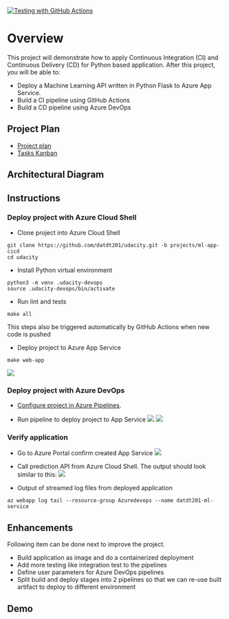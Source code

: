 [![Testing with GitHub Actions](https://github.com/datdt201/udacity/actions/workflows/pythonapp.yml/badge.svg?branch=projects%2Fml-app-cicd)](https://github.com/datdt201/udacity/actions/workflows/pythonapp.yml)

# Overview
This project will demonstrate how to apply Continuous Integration (CI) and Continuous Delivery (CD) for Python based application.
After this project, you will be able to:
- Deploy a Machine Learning API written in Python Flask to Azure App Service.
- Build a CI pipeline using GitHub Actions
- Build a CD pipeline using Azure DevOps

## Project Plan
* [Project plan](docs/project-plan.xlsx)
* [Tasks Kanban](https://trello.com/b/6Bz6jB9R/udacity-ml-app)

## Architectural Diagram

## Instructions
### Deploy project with Azure Cloud Shell  
* Clone project into Azure Cloud Shell
```
git clone https://github.com/datdt201/udacity.git -b projects/ml-app-cicd
cd udacity
```

* Install Python virtual environment
```
python3 -m venv .udacity-devops
source .udacity-devops/bin/activate
```
	
* Run lint and tests
```
make all
```
This steps also be triggered automatically by GitHub Actions when new code is pushed

* Deploy project to Azure App Service
```
make web-app
```
![](docs/screenshots/app-service-deploy.png)

### Deploy project with Azure DevOps
* [Configure project in Azure Pipelines](https://docs.microsoft.com/en-us/azure/devops/pipelines/ecosystems/python-webapp?view=azure-devops#create-an-azure-devops-project-and-connect-to-azure).

* Run pipeline to deploy project to App Service
![](docs/screenshots/azure-devops-pipeline.png)
![](docs/screenshots/azure-devops-pipeline-2.png)

### Verify application
* Go to Azure Portal confirm created App Service
![](docs/screenshots/app-service.png)
* Call prediction API from Azure Cloud Shell.
The output should look similar to this:
![](docs/screenshots/ml-predict.png)

* Output of streamed log files from deployed application
```
az webapp log tail --resource-group Azuredevops --name datdt201-ml-service
```

## Enhancements
Following item can be done next to improve the project.
* Build application as image and do a containerized deployment
* Add more testing like integration test to the pipelines
* Define user parameters for Azure DevOps pipelines 
* Split build and deploy stages into 2 pipelines so that we can re-use built artifact to deploy to different environment

## Demo

